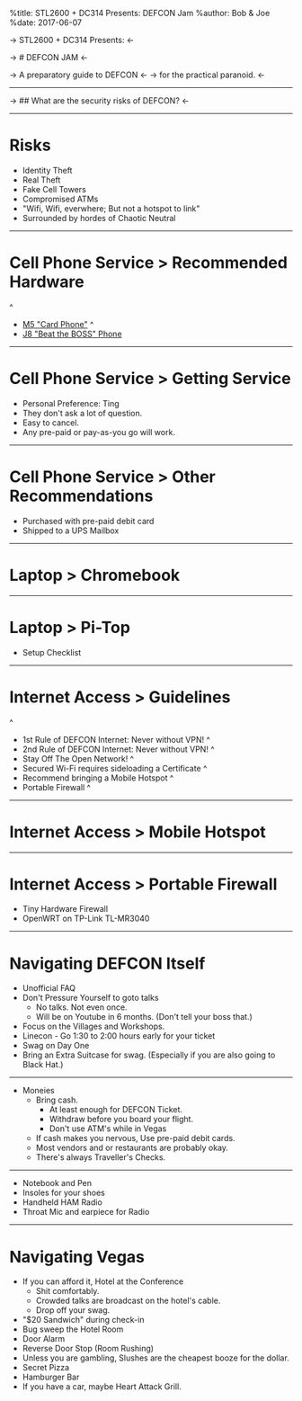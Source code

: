 %title: STL2600 + DC314 Presents: DEFCON Jam
%author: Bob & Joe
%date: 2017-06-07



-> STL2600 + DC314 Presents: <-

-> # DEFCON JAM <-


-> A preparatory guide to DEFCON <-
-> for the practical paranoid. <-



---


-> ## What are the security risks of DEFCON? <-


---

# Risks

* Identity Theft
* Real Theft
* Fake Cell Towers
* Compromised ATMs
* "Wifi, Wifi, everwhere; But not a hotspot to link"
* Surrounded by hordes of Chaotic Neutral

---


# Cell Phone Service > Recommended Hardware
^

* [M5 "Card Phone"](https://smile.amazon.com/s/ref=nb_sb_noss_1?url=search-alias%3Daps&field-keywords=m5+phone)
^
* [J8 "Beat the BOSS" Phone](https://smile.amazon.com/LONG-CZ-J8-Bluetooth-earphone-radiation/dp/B01MTVBXQJ/)


---


# Cell Phone Service > Getting Service

* Personal Preference: Ting
* They don't ask a lot of question.
* Easy to cancel.
* Any pre-paid or pay-as-you go will work.


---


# Cell Phone Service > Other Recommendations

* Purchased with pre-paid debit card
* Shipped to a UPS Mailbox


---


# Laptop > Chromebook


---


# Laptop > Pi-Top

* Setup Checklist


---


# Internet Access > Guidelines 
^

* 1st Rule of DEFCON Internet: Never without VPN!
^
* 2nd Rule of DEFCON Internet: Never without VPN!
^
* Stay Off The Open Network!
^
* Secured Wi-Fi requires sideloading a Certificate
^
* Recommend bringing a Mobile Hotspot
^
* Portable Firewall
^

---


# Internet Access > Mobile Hotspot


---

# Internet Access > Portable Firewall

* Tiny Hardware Firewall
* OpenWRT on TP-Link TL-MR3040


---

# Navigating DEFCON Itself

* Unofficial FAQ
* Don't Pressure Yourself to goto talks
    - No talks. Not even once.
    - Will be on Youtube in 6 months. (Don't tell your boss that.)
* Focus on the Villages and Workshops.
* Linecon - Go 1:30 to 2:00 hours early for your ticket
* Swag on Day One
* Bring an Extra Suitcase for swag. (Especially if you are also going to Black Hat.)

---


* Moneies
    - Bring cash.
        - At least enough for DEFCON Ticket.
        - Withdraw before you board your flight.
        - Don't use ATM's while in Vegas
    - If cash makes you nervous, Use pre-paid debit cards.
    - Most vendors and or restaurants are probably okay.
    - There's always Traveller's Checks.

---

* Notebook and Pen
* Insoles for your shoes
* Handheld HAM Radio
* Throat Mic and earpiece for Radio

---

# Navigating Vegas

* If you can afford it, Hotel at the Conference
    - Shit comfortably.
    - Crowded talks are broadcast on the hotel's cable.
    - Drop off your swag.
* "$20 Sandwich" during check-in
* Bug sweep the Hotel Room
* Door Alarm
* Reverse Door Stop (Room Rushing)
* Unless you are gambling, Slushes are the cheapest booze for the dollar.
* Secret Pizza
* Hamburger Bar
* If you have a car, maybe Heart Attack Grill.



